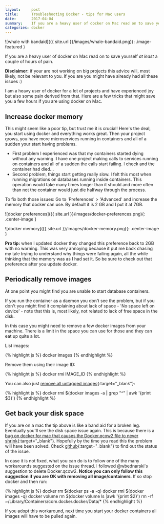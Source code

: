 ```yaml
---
layout:     post
title:      Troubleshooting Docker - tips for Mac users
date:       2017-04-04
summary:    If you are a heavy user of docker on Mac read on to save yourself at least a couple of hours of pain.
categories: docker
---
```


![whale with bandaid]({{ site.url }}/images/whale-bandaid.png){: .image-featured }

If you are a heavy user of docker on Mac read on to save yourself _at least_ a couple of hours of pain.

__Disclaimer:__ if your are not working on big projects this advice will, most likely, not be relevant to you.
If you are you might have already had all these issues :)

I am a heavy user of docker for a lot of projects and have experienced joy but also some pain derived from that.
Here are a few tricks that might save you a few hours if you are using docker on Mac.

## Increase docker memory

This might seem like a poor tip, but trust me it is crucial!
Here's the deal, you start using docker and everything works great.
Then your project grows, you have more microservices running in containers and all of a sudden your start having problems.

* First problem I experienced was that my containers started dying without any warning. I have one project making calls to services running on containers and all of a sudden the calls start failing. I check and the container had died...
* Second problem, things start getting really slow. I felt this most when running migrations on databases running inside containers. This operation would take many times longer than it should and more often than not the container would just die halfway through the process.

To fix both those issues:
Go to 'Preferences' > 'Advanced' and increase the memory that docker can use. By default it is 2 GB and I put it at 7GB.

![docker preferences]({{ site.url }}/images/docker-preferences.png){: .center-image }

![docker memory]({{ site.url }}/images/docker-memory.png){: .center-image }

__Pro tip:__ when I updated docker they changed this preference back to 2GB with no warning. This was very annoying because it put me back chasing my tale trying to understand why things were failing again, all the while thinking that the memory was as I had set it. So be sure to check out that preference after you update docker.

## Periodically remove images

At one point you might find you are unable to start database containers.

If you run the container as a daemon you don't see the problem, but if you don't you might find it complaining about lack of space - 'No space left on device' - note that this is, most likely, not related to lack of free space in the disk.

In this case you might need to remove a few docker images from your machine.
There is a limit in the space you can use for those and they can eat up quite a lot.

List images:

{% highlight js %}
docker images
{% endhighlight %}

Remove them using their image ID:

{% highlight js %}
docker rmi IMAGE_ID
{% endhighlight %}

You can also just [remove all untagged images](http://jimhoskins.com/2013/07/27/remove-untagged-docker-images.html){:target="_blank"}:

{% highlight js %}
docker rmi $(docker images -a | grep "^<none>" | awk '{print $3}')
{% endhighlight %}

## Get back your disk space

If you are on a mac the tip above is like a band aid for a broken leg. Eventually you'll see the disk space issue again. This is because there is a [bug on docker for mac that causes the Docker.qcow2 file to never shrink](https://github.com/docker/for-mac/issues/371){:target="_blank"}.
Hopefully by the time you read this the problem will have been solved. Check [github](https://github.com/docker/for-mac/issues/371){:target="_blank"} to find out the status of the issue.

In case it is not fixed, what you can do is to follow one of the many workarounds suggested on the issue thread.
I followed @wbednarski's suggestion to delete Docker.qcow2. __Notice you can only follow this suggestion if you are OK with removing all image/containers__.
If so stop docker and then run:

{% highlight js %}
docker rm $(docker ps -a -q)
docker rmi $(docker images -q)
docker volume rm $(docker volume ls |awk '{print $2}')
rm -rf ~/Library/Containers/com.docker.docker/Data/*
{% endhighlight %}

If you adopt this workaround, next time you start your docker containers all images will have to be pulled again.



